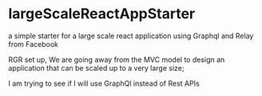 # largeScaleReactAppStarter
a simple starter for a large scale react application using Graphql and Relay from Facebook

RGR set up, We are going away from the MVC model to design an application that can be scaled up to a very large size;

I am trying to see if I will use GraphQl instead of Rest APIs

